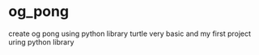 # og_pong
create og pong using python library turtle
very basic and my first project uring python library
